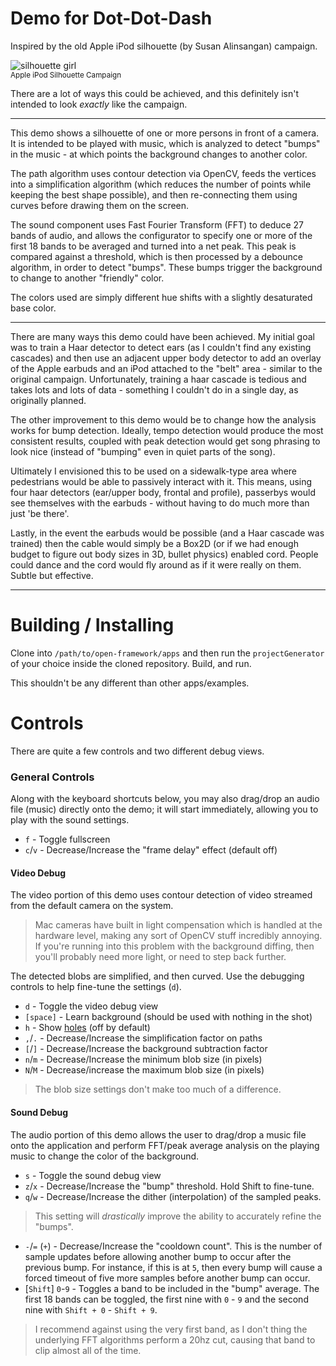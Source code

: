 # Demo for Dot-Dot-Dash

Inspired by the old Apple iPod silhouette (by Susan Alinsangan) campaign.

![silhouette girl](http://www.onewomanmarketing.com/wp-content/uploads/2009/08/090803-AppleExample.jpg)<br>
<sup>Apple iPod Silhouette Campaign</sup>

There are a lot of ways this could be achieved, and this definitely isn't
intended to look *exactly* like the campaign.

---

This demo shows a silhouette of one or more persons in front of a camera.
It is intended to be played with music, which is analyzed to detect "bumps"
in the music - at which points the background changes to another color.

The path algorithm uses contour detection via OpenCV, feeds the vertices into
a simplification algorithm (which reduces the number of points while keeping
the best shape possible), and then re-connecting them using curves before
drawing them on the screen.

The sound component uses Fast Fourier Transform (FFT) to deduce 27 bands of
audio, and allows the configurator to specify one or more of the first 18 bands
to be averaged and turned into a net peak. This peak is compared against a
threshold, which is then processed by a debounce algorithm, in order to detect
"bumps". These bumps trigger the background to change to another "friendly"
color.

The colors used are simply different hue shifts with a slightly desaturated
base color.

---

There are many ways this demo could have been achieved. My initial goal was to
train a Haar detector to detect ears (as I couldn't find any existing cascades)
and then use an adjacent upper body detector to add an overlay of the Apple
earbuds and an iPod attached to the "belt" area - similar to the original
campaign. Unfortunately, training a haar cascade is tedious and takes lots and
lots of data - something I couldn't do in a single day, as originally planned.

The other improvement to this demo would be to change how the analysis works for
bump detection. Ideally, tempo detection would produce the most consistent
results, coupled with peak detection would get song phrasing to look nice
(instead of "bumping" even in quiet parts of the song).

Ultimately I envisioned this to be used on a sidewalk-type area where
pedestrians would be able to passively interact with it. This means, using
four haar detectors (ear/upper body, frontal and profile), passerbys would
see themselves with the earbuds - without having to do much more than just 'be
there'.

Lastly, in the event the earbuds would be possible (and a Haar cascade was
trained) then the cable would simply be a Box2D (or if we had enough budget
to figure out body sizes in 3D, bullet physics) enabled cord. People could dance
and the cord would fly around as if it were really on them. Subtle but
effective.

---

# Building / Installing
Clone into `/path/to/open-framework/apps` and then run the `projectGenerator` of
your choice inside the cloned repository. Build, and run.

This shouldn't be any different than other apps/examples.

# Controls
There are quite a few controls and two different debug views.

### General Controls
Along with the keyboard shortcuts below, you may also drag/drop an audio file
(music) directly onto the demo; it will start immediately, allowing you to
play with the sound settings.

- `f` - Toggle fullscreen
- `c`/`v` - Decrease/Increase the "frame delay" effect (default off)

#### Video Debug
The video portion of this demo uses contour detection of video streamed from
the default camera on the system.

> Mac cameras have built in light compensation which is handled at the hardware
> level, making any sort of OpenCV stuff incredibly annoying. If you're running
> into this problem with the background diffing, then you'll probably need more
> light, or need to step back further.

The detected blobs are simplified, and then curved. Use the debugging controls
to help fine-tune the settings (`d`).

- `d` - Toggle the video debug view
- `[space]` - Learn background (should be used with nothing in the shot)
- `h` - Show [holes](http://openframeworks.cc/documentation/ofxOpenCv/ofxCvContourFinder.html#!show_findContours) (off by default)
- `,`/`.` - Decrease/Increase the simplification factor on paths
- `[`/`]` - Decrease/Increase the background subtraction factor
- `n`/`m` - Decrease/Increase the minimum blob size (in pixels)
- `N`/`M` - Decrease/increase the maximum blob size (in pixels)

> The blob size settings don't make too much of a difference.

#### Sound Debug
The audio portion of this demo allows the user to drag/drop a music file onto
the application and perform FFT/peak average analysis on the playing music
to change the color of the background.

- `s` - Toggle the sound debug view
- `z`/`x` - Decrease/Increase the "bump" threshold. Hold Shift to fine-tune.
- `q`/`w` - Decrease/Increase the dither (interpolation) of the sampled peaks.

> This setting will *drastically* improve the ability to accurately refine
> the "bumps".

- `-`/`=` (`+`) - Decrease/Increase the "cooldown count". This is the number of
  sample updates before allowing another bump to occur after the previous bump.
  For instance, if this is at `5`, then every bump will cause a forced timeout
  of five more samples before another bump can occur.
- [`Shift`] `0`-`9` - Toggles a band to be included in the "bump" average.
  The first 18 bands can be toggled, the first nine with `0` - `9` and the
  second nine with `Shift + 0` - `Shift + 9`.

> I recommend against using the very first band, as I don't thing the underlying
  FFT algorithms perform a 20hz cut, causing that band to clip almost all of the
  time.
